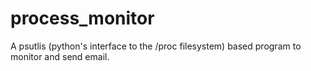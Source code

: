process_monitor
===============

A psutlis (python's interface to the /proc filesystem) based program to monitor and send email. 
